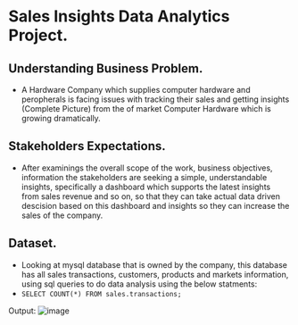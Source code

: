 # Sales Insights Data Analytics Project.

## Understanding Business Problem.

* A Hardware Company which supplies computer hardware and peropherals is facing issues with tracking their sales and getting insights (Complete Picture) from the of market Computer Hardware which is growing dramatically.

## Stakeholders Expectations.

* After examinings the overall scope of the work, business objectives, information the stakeholders are seeking a simple, understandable insights, specifically a dashboard which supports the latest insights from sales revenue and so on, so that they can take actual data driven descision based on this dashboard and insights so they can increase the sales of the company.

## Dataset.

* Looking at mysql database that is owned by the company, this database has all sales transactions, customers, products and markets information, using sql queries to do data analysis using the below statments:
*  `SELECT COUNT(*) FROM sales.transactions;`

Output: ![image](https://user-images.githubusercontent.com/62806731/206025036-04c8d6e6-a7e1-44bd-966c-f49f3d61f874.png) 
